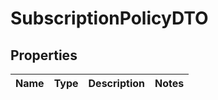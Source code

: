 

# SubscriptionPolicyDTO

## Properties

Name | Type | Description | Notes
------------ | ------------- | ------------- | -------------



